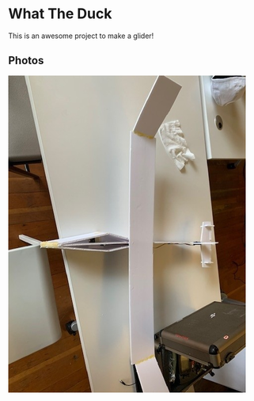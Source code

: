 # What The Duck

This is an awesome project to make a glider!

## Photos

![Final Glider](final.jpg)
